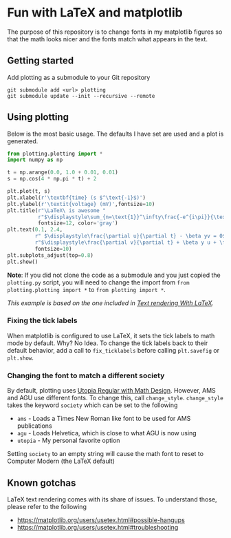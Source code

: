 # Fun with LaTeX and matplotlib

The purpose of this repository is to change fonts in my matplotlib
figures so that the math looks nicer and the fonts match what appears
in the text.

## Getting started

Add plotting as a submodule to your Git repository
```
git submodule add <url> plotting
git submodule update --init --recursive --remote
```

## Using plotting
Below is the most basic usage. The defaults I have set are used
and a plot is generated.

```python
from plotting.plotting import *
import numpy as np

t = np.arange(0.0, 1.0 + 0.01, 0.01)
s = np.cos(4 * np.pi * t) + 2

plt.plot(t, s)
plt.xlabel(r'\textbf{time} (s $^\text{-1}$)')
plt.ylabel(r'\textit{voltage} (mV)',fontsize=10)
plt.title(r"\LaTeX\ is awesome "
          r"$\displaystyle\sum_{n=\text{1}}^\infty\frac{-e^{i\pi}}{\text{2}^n}$!",
          fontsize=12, color='gray')
plt.text(0.1, 2.4,
         r" $\displaystyle\frac{\partial u}{\partial t} - \beta yv = 0$\newline"
         r"$\displaystyle\frac{\partial v}{\partial t} + \beta y u + \frac{\partial \Phi}{\partial y} = 0$",
         fontsize=10)
plt.subplots_adjust(top=0.8)
plt.show()
```

**Note**: If you did not clone the code as a submodule and you just copied the `plotting.py` script,
you will need to change the import from `from plotting.plotting import *` to `from plotting import *`.

*This example is based on the one included in [Text rendering With LaTeX](https://matplotlib.org/users/usetex.html).*

### Fixing the tick labels
When matplotlib is configured to use LaTeX, it sets the tick labels to math mode by
default. Why? No Idea. To change the tick labels back to their default behavior,
add a call to `fix_ticklabels` before calling `plt.savefig` or `plt.show`.

### Changing the font to match a different society
By default, plotting uses [Utopia Regular with Math Design](http://www.tug.dk/FontCatalogue/utopia-mathdesign/).
However, AMS and AGU use different fonts. To change this, call `change_style`.
`change_style` takes the keyword `society` which can be set to the following
* `ams` - Loads a Times New Roman like font to be used for AMS publications
* `agu` - Loads Helvetica, which is close to what AGU is now using
* `utopia` - My personal favorite option

Setting `society` to an empty string will cause the math font to reset to Computer Modern (the LaTeX default)

## Known gotchas
LaTeX text rendering comes with its share of issues. To understand those, please refer to
the following

* https://matplotlib.org/users/usetex.html#possible-hangups
* https://matplotlib.org/users/usetex.html#troubleshooting
